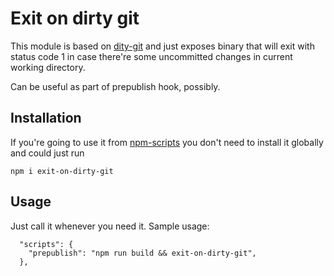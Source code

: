 # Exit on dirty git

This module is based on [dity-git](https://www.npmjs.com/package/dirty-git) and just exposes binary that will exit with status code 1 in case there're some uncommitted changes in current working directory.

Can be useful as part of prepublish hook, possibly.

## Installation

If you're going to use it from [npm-scripts](https://docs.npmjs.com/misc/scripts) you don't need to install it globally and could just run

```
npm i exit-on-dirty-git
```

## Usage

Just call it whenever you need it.
Sample usage:
```
  "scripts": {
    "prepublish": "npm run build && exit-on-dirty-git",
  },

```